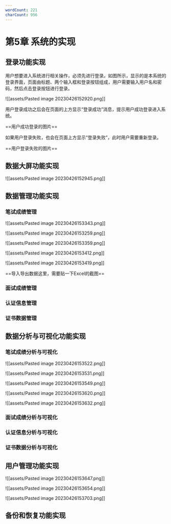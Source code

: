 ```yaml
---
wordCount: 221
charCount: 956
---
```


# 第5章 系统的实现

## 登录功能实现

用户想要进入系统进行相关操作，必须先进行登录。如图所示，显示的是本系统的登录界面，页面由标题、两个输入框和登录按钮组成，用户需要输入用户名和密码，然后点击登录按钮进行登录。

![[assets/Pasted image 20230426152920.png]]

用户登录成功之后会在页面的上方显示“登录成功”消息，提示用户成功登录进入系统。

==用户成功登录的图片==

如果用户登录失败，也会在页面上方显示“登录失败”，此时用户需要重新登录。

==用户登录失败的图片==

## 数据大屏功能实现


![[assets/Pasted image 20230426152945.png]]

## 数据管理功能实现

### 笔试成绩管理

![[assets/Pasted image 20230426153343.png]]

![[assets/Pasted image 20230426153259.png]]

![[assets/Pasted image 20230426153359.png]]

![[assets/Pasted image 20230426153412.png]]

![[assets/Pasted image 20230426153419.png]]

==导入导出数据这里，需要贴一下Excel的截图==

### 面试成绩管理



### 认证信息管理


### 证书数据管理


## 数据分析与可视化功能实现


### 笔试成绩分析与可视化

![[assets/Pasted image 20230426153522.png]]

![[assets/Pasted image 20230426153531.png]]

![[assets/Pasted image 20230426153549.png]]

![[assets/Pasted image 20230426153620.png]]

![[assets/Pasted image 20230426153632.png]]

### 面试成绩分析与可视化



### 认证信息分析与可视化



### 证书数据分析与可视化



## 用户管理功能实现

![[assets/Pasted image 20230426153647.png]]

![[assets/Pasted image 20230426153654.png]]

![[assets/Pasted image 20230426153703.png]]


## 备份和恢复功能实现

